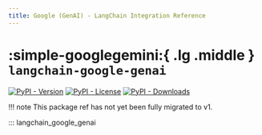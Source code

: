 ```yaml
---
title: Google (GenAI) - LangChain Integration Reference
---
```


# :simple-googlegemini:{ .lg .middle } `langchain-google-genai`

[![PyPI - Version](https://img.shields.io/pypi/v/langchain-google-genai?label=%20)](https://pypi.org/project/langchain-google-genai/#history)
[![PyPI - License](https://img.shields.io/pypi/l/langchain-google-genai)](https://opensource.org/licenses/MIT)
[![PyPI - Downloads](https://img.shields.io/pepy/dt/langchain-google-genai)](https://pypistats.org/packages/langchain-google-genai)

!!! note
    This package ref has not yet been fully migrated to v1.

::: langchain_google_genai

